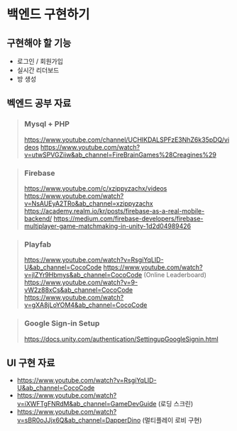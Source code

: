 # 백엔드 구현하기
## 구현해야 할 기능
- 로그인 / 회원가입
- 실시간 리더보드
- 방 생성


## 벡엔드 공부 자료

> ### Mysql + PHP 
> https://www.youtube.com/channel/UCHIKDALSPFzE3NhZ6k35pDQ/videos
> https://www.youtube.com/watch?v=utwSPVGZiiw&ab_channel=FireBrainGames%28Creagines%29

> ### Firebase
> https://www.youtube.com/c/xzippyzachx/videos
> https://www.youtube.com/watch?v=NsAUEyA2TRo&ab_channel=xzippyzachx
> https://academy.realm.io/kr/posts/firebase-as-a-real-mobile-backend/
> https://medium.com/firebase-developers/firebase-multiplayer-game-matchmaking-in-unity-1d2d04989426

> ### Playfab
> https://www.youtube.com/watch?v=RsgiYqLID-U&ab_channel=CocoCode
> https://www.youtube.com/watch?v=jlZYr9Hbmys&ab_channel=CocoCode (Online Leaderboard)
> https://www.youtube.com/watch?v=9-vW2z88xCs&ab_channel=CocoCode
> https://www.youtube.com/watch?v=gXA8jLoYOM4&ab_channel=CocoCode

> ### Google Sign-in Setup
> https://docs.unity.com/authentication/SettingupGoogleSignin.html


## UI 구현 자료
- https://www.youtube.com/watch?v=RsgiYqLID-U&ab_channel=CocoCode
- https://www.youtube.com/watch?v=iXWFTgFNRdM&ab_channel=GameDevGuide (로딩 스크린)
- https://www.youtube.com/watch?v=sBR0oJJjx6Q&ab_channel=DapperDino (멀티플레이 로비 구현)
